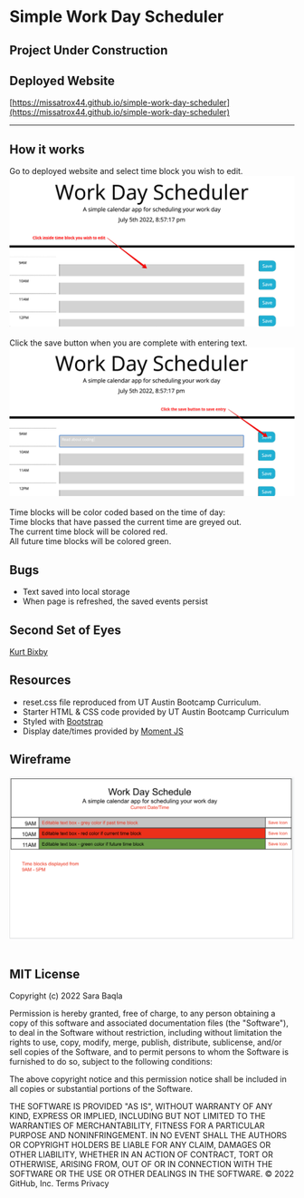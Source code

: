 # Simple Work Day Scheduler
## Project Under Construction

## Deployed Website

[https://missatrox44.github.io/simple-work-day-scheduler](https://missatrox44.github.io/simple-work-day-scheduler)

---
## How it works
Go to deployed website and select time block you wish to edit.
![Step-1 Screenshot](./assets/images/step-1.png)<br><br>
Click the save button when you are complete with entering text.
![Step-1 Screenshot](./assets/images/step-2.png)<br><br>
Time blocks will be color coded based on the time of day:<br>
Time blocks that have passed the current time are greyed out. <br>
The current time block will be colored red.<br>
All future time blocks will be colored green.<br>

## Bugs

* Text saved into local storage
* When page is refreshed, the saved events persist


## Second Set of Eyes
[Kurt Bixby](https://github.com/kurtbixby)

## Resources

* reset.css file reproduced from UT Austin Bootcamp Curriculum.<br>
* Starter HTML & CSS code provided by UT Austin Bootcamp Curriculum<br>
* Styled with [Bootstrap](https://getbootstrap.com/docs/4.6/getting-started/introduction/)<br>
* Display date/times provided by [Moment JS](https://momentjs.com/)<br>

## Wireframe
![wireframe](./assets/images/wireframe.png)<br><br>

## MIT License

Copyright (c) 2022 Sara Baqla

Permission is hereby granted, free of charge, to any person obtaining a copy
of this software and associated documentation files (the "Software"), to deal
in the Software without restriction, including without limitation the rights
to use, copy, modify, merge, publish, distribute, sublicense, and/or sell
copies of the Software, and to permit persons to whom the Software is
furnished to do so, subject to the following conditions:

The above copyright notice and this permission notice shall be included in all
copies or substantial portions of the Software.

THE SOFTWARE IS PROVIDED "AS IS", WITHOUT WARRANTY OF ANY KIND, EXPRESS OR
IMPLIED, INCLUDING BUT NOT LIMITED TO THE WARRANTIES OF MERCHANTABILITY,
FITNESS FOR A PARTICULAR PURPOSE AND NONINFRINGEMENT. IN NO EVENT SHALL THE
AUTHORS OR COPYRIGHT HOLDERS BE LIABLE FOR ANY CLAIM, DAMAGES OR OTHER
LIABILITY, WHETHER IN AN ACTION OF CONTRACT, TORT OR OTHERWISE, ARISING FROM,
OUT OF OR IN CONNECTION WITH THE SOFTWARE OR THE USE OR OTHER DEALINGS IN THE
SOFTWARE.
© 2022 GitHub, Inc.
Terms
Privacy
